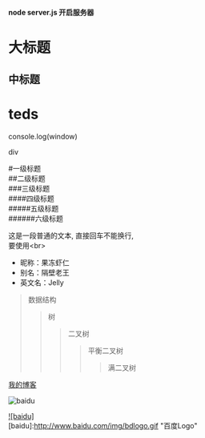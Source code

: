 
#### node server.js   开启服务器





大标题  
====  
中标题  
------- 

<h1>teds</h1>
 
 console.log(window)
 <div>div</div>
 

#一级标题  
##二级标题  
###三级标题  
####四级标题  
#####五级标题  
######六级标题  

这是一段普通的文本,
直接回车不能换行,<br>
要使用\<br>

* 昵称：果冻虾仁  
* 别名：隔壁老王  
* 英文名：Jelly

>数据结构  
>>树  
>>>二叉树  
>>>>平衡二叉树  
>>>>>满二叉树  

[我的博客](http://blog.csdn.net/guodongxiaren)  


![baidu](http://www.baidu.com/img/bdlogo.gif "百度logo")    

[![baidu]](http://baidu.com)  
[baidu]:http://www.baidu.com/img/bdlogo.gif "百度Logo"  